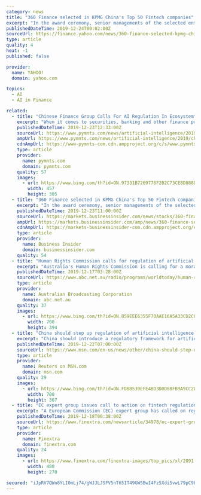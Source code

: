 ```yaml
---
category: news
title: "360 Finance selected in KPMG China's Top 50 Fintech companies"
excerpt: "In the award ceremony, senior managements of the selected enterprises along with scholars in the fintech area launched discussions regarding the application and impact of AI in fintech, worldwide fintech innovation and cooperation, and tech-driven innovation in fintech. Mr. Haisheng Wu, CEO of 360 Finance commented: \"The top 50 leading fintech ..."
publishedDateTime: 2019-12-24T00:02:00Z
sourceUrl: https://finance.yahoo.com/news/360-finance-selected-kpmg-chinas-120000593.html
type: article
quality: 4
heat: -1
published: false

provider:
  name: YAHOO!
  domain: yahoo.com

topics:
  - AI
  - AI in Finance

related:
  - title: "Chinese Finance Group Calls For AI Regulation In Ecosystem"
    excerpt: "When it comes to securities, banking and other finance products which are employing technology such as a facial recognition or big data analytics, technologies to regulate that intelligent finance have lagged behind AI development, according to a report by the China Finance 40 Forum, a platform for finance policy research and academic exchange."
    publishedDateTime: 2019-12-23T12:33:00Z
    sourceUrl: https://www.pymnts.com/news/artificial-intelligence/2019/chinese-finance-group-calls-for-ai-regulation-in-ecosystem/
    ampUrl: https://www.pymnts.com/news/artificial-intelligence/2019/chinese-finance-group-calls-for-ai-regulation-in-ecosystem/amp/
    cdnAmpUrl: https://www-pymnts-com.cdn.ampproject.org/c/s/www.pymnts.com/news/artificial-intelligence/2019/chinese-finance-group-calls-for-ai-regulation-in-ecosystem/amp/
    type: article
    provider:
      name: pymnts.com
      domain: pymnts.com
    quality: 57
    images:
      - url: https://www.bing.com/th?id=ON.97331B7269776F2B2C73CE8D888D034D
        width: 457
        height: 305
  - title: "360 Finance selected in KPMG China's Top 50 Fintech companies"
    excerpt: "In the award ceremony, senior managements of the selected enterprises along with scholars in the fintech area launched discussions regarding the application and impact of AI in fintech, worldwide fintech innovation and cooperation, and tech-driven innovation in fintech. Mr. Haisheng Wu, CEO of 360 Finance commented: \"The top 50 leading ..."
    publishedDateTime: 2019-12-23T11:00:00Z
    sourceUrl: https://markets.businessinsider.com/news/stocks/360-finance-selected-in-kpmg-china-s-top-50-fintech-companies-1028781909
    ampUrl: https://markets.businessinsider.com/amp/news/360-finance-selected-in-kpmg-china-s-top-50-fintech-companies-1028781909
    cdnAmpUrl: https://markets-businessinsider-com.cdn.ampproject.org/c/s/markets.businessinsider.com/amp/news/360-finance-selected-in-kpmg-china-s-top-50-fintech-companies-1028781909
    type: article
    provider:
      name: Business Insider
      domain: businessinsider.com
    quality: 54
  - title: "Human Rights Commission calls for regulation of artificial intelligence"
    excerpt: "Australia's Human Rights Commission is calling for a moratorium on the introduction of some new artificial intelligence technologies, until the rights of humans can be safeguarded. And many of those inside the industry agree that the technology is taking off too fast for our legal system to keep up. The commission wants to better regulate ..."
    publishedDateTime: 2019-12-17T03:28:00Z
    sourceUrl: https://www.abc.net.au/radio/programs/worldtoday/human-rights-commission-calls-for-regulation-of-ai/11806290
    type: article
    provider:
      name: Australian Broadcasting Corporation
      domain: abc.net.au
    quality: 37
    images:
      - url: https://www.bing.com/th?id=ON.859EEE6355F70AAE16A5A33CD2C8DC86
        width: 700
        height: 394
  - title: "China should step up regulation of artificial intelligence in finance, think tank says"
    excerpt: "China should introduce a regulatory framework for artificial intelligence in the finance industry, and enhance technology used by regulators to strengthen industry-wide supervision, policy advisers at a leading think tank said on Sunday."
    publishedDateTime: 2019-12-22T07:00:00Z
    sourceUrl: https://www.msn.com/en-us/news/other/china-should-step-up-regulation-of-artificial-intelligence-in-finance-think-tank-says/ar-BBYeHL6
    type: article
    provider:
      name: Reuters on MSN.com
      domain: msn.com
    quality: 29
    images:
      - url: https://www.bing.com/th?id=ON.FDBB539EFE4BD3D0D8BFB9A9CC286BFB
        width: 700
        height: 367
  - title: "EC expert group issues call to action on fintech regulation"
    excerpt: "A European Commission (EC) expert group has called on regulators to respond to the changing nature of fintech by adapting the rule book and legal frameworks to ... risks caused by the use of innovative technologies such as Artificial Intelligence (AI) and Distributed Ledger Technology; The need to remove fragmentation across the EU and ensure ..."
    publishedDateTime: 2019-12-18T00:38:00Z
    sourceUrl: https://www.finextra.com/newsarticle/34978/ec-expert-group-issues-call-to-action-on-fintech-regulation
    type: article
    provider:
      name: Finextra
      domain: finextra.com
    quality: 24
    images:
      - url: https://www.finextra.com/finextra-images/top_pics/xl/2891.jpg
        width: 480
        height: 270

secured: "iJpRV7QWn8YLI0mLj74/gWJJLJSFV5nT65IT49GWSBwI4Fz5Xdi5vwL79pC9FZ4XSYUYW4yTNxm99blTpiY2h9AYmJit6MtUr1MExVBkOkWQqiZLCkoNhXB82XIS//iblsA+2G4i8kg1vqIuWvPDKtrtp+zbLlVduHcgPJwwFBsoWZEJsBakMR/qFoFemWJGSlIO8nAJMp/RSeCj6A60lZw7mk4zWCRN4lJnaGDDW4Pl9RMIndltlR2SDrgW12n5jD1ud650uLWCV/XDDY07LA==;/QPjw9iY37FVLuE/YDLATA=="
---
```


